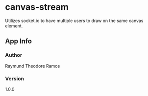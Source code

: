 # canvas-stream
Utilizes socket.io to have multiple users to draw on the same canvas element.

## App Info

### Author

Raymund Theodore Ramos

### Version

1.0.0
